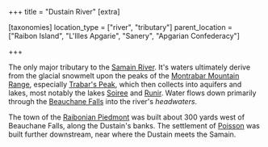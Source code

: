 +++
title = "Dustain River"
[extra]

[taxonomies]
location_type = ["river", "tributary"]
parent_location = ["Raibon Island", "L'Illes Apgarie", "Sanery", "Apgarian Confederacy"]

+++

The only major tributary to the [Samain River](@/locations/samain-river.md). It's waters ultimately derive from the glacial snowmelt upon the peaks of the [Montrabar Mountain Range](@/locations/montrabar-mountain-range.md), especially [Trabar's Peak](@/locations/trabars-peak.md), which then collects into aquifers and lakes, most notably the lakes [Soiree](@/locations/lake-soiree.md) and [Runir](@/locations/lake-runir.md). Water flows down primarily through the [Beauchane Falls](@/locations/beauchane-falls.md) into the river's *headwaters*. 

The town of the [Raibonian Piedmont](@/locations/piedmont-raibon.md) was built about 300 yards west of Beauchane Falls, along the Dustain's banks. The settlement of [Poisson](@/locations/poisson.md) was built further downstream, near where the Dustain meets the Samain.
